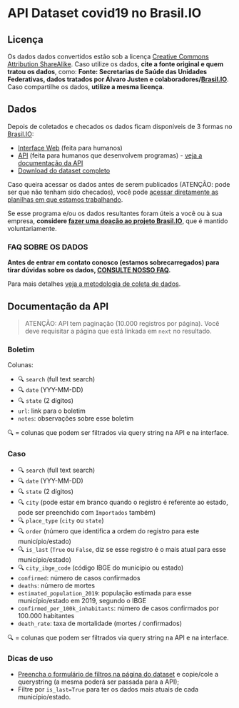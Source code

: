 # API Dataset covid19 no Brasil.IO

## Licença

Os dados dados convertidos estão sob a licença [Creative Commons Attribution
ShareAlike](https://creativecommons.org/licenses/by-sa/4.0/). Caso utilize os
dados, **cite a fonte original e quem tratou os dados**, como: **Fonte:
Secretarias de Saúde das Unidades Federativas, dados tratados por Álvaro Justen
e colaboradores/[Brasil.IO](https://brasil.io/)**. Caso compartilhe os dados,
**utilize a mesma licença**.


## Dados

Depois de coletados e checados os dados ficam disponíveis de 3 formas no
[Brasil.IO](https://brasil.io/):

- [Interface Web](https://brasil.io/dataset/covid19) (feita para humanos)
- [API](https://brasil.io/api/dataset/covid19) (feita para humanos que desenvolvem programas) - [veja a documentação da API](api.md)
- [Download do dataset completo](https://data.brasil.io/dataset/covid19/_meta/list.html)

Caso queira acessar os dados antes de serem publicados (ATENÇÃO: pode ser que
não tenham sido checados), você pode [acessar diretamente as planilhas em que
estamos
trabalhando](https://drive.google.com/open?id=1l3tiwrGEcJEV3gxX0yP-VMRNaE1MLfS2).

Se esse programa e/ou os dados resultantes foram úteis a você ou à sua empresa,
**considere [fazer uma doação ao projeto Brasil.IO](https://brasil.io/doe)**,
que é mantido voluntariamente.


### FAQ SOBRE OS DADOS

**Antes de entrar em contato conosco (estamos sobrecarregados) para tirar
dúvidas sobre os dados, [CONSULTE NOSSO FAQ](faq.md).**

Para mais detalhes [veja a metodologia de coleta de
dados](https://drive.google.com/open?id=1escumcbjS8inzAKvuXOQocMcQ8ZCqbyHU5X5hFrPpn4).


## Documentação da API


> ATENÇÃO: API tem paginação (10.000 registros por página). Você deve
> requisitar a página que está linkada em `next` no resultado.


### Boletim

Colunas:

- 🔍 `search` (full text search)
- 🔍 `date` (YYY-MM-DD)
- 🔍 `state` (2 dígitos)
- `url`: link para o boletim
- `notes`: observações sobre esse boletim

🔍 = colunas que podem ser filtrados via query string na API e na interface.


### Caso

- 🔍 `search` (full text search)
- 🔍 `date` (YYY-MM-DD)
- 🔍 `state` (2 dígitos)
- 🔍 `city` (pode estar em branco quando o registro é referente ao estado, pode ser preenchido com `Importados` também)
- 🔍 `place_type` (`city` ou `state`)
- 🔍 `order` (número que identifica a ordem do registro para este município/estado)
- 🔍 `is_last` (`True` ou `False`, diz se esse registro é o mais atual para esse município/estado)
- 🔍 `city_ibge_code` (código IBGE do município ou estado)
- `confirmed`: número de casos confirmados
- `deaths`: número de mortes
- `estimated_population_2019`: população estimada para esse município/estado em 2019, segundo o IBGE
- `confirmed_per_100k_inhabitants`: número de casos confirmados por 100.000 habitantes
- `death_rate`: taxa de mortalidade (mortes / confirmados)


🔍 = colunas que podem ser filtrados via query string na API e na interface.


### Dicas de uso

- [Preencha o formulário de filtros na página do
  dataset](https://brasil.io/dataset/covid19/caso) e copie/cole a
  querystring (a mesma poderá ser passada para a API);
- Filtre por `is_last=True` para ter os dados mais atuais de cada
  município/estado.
